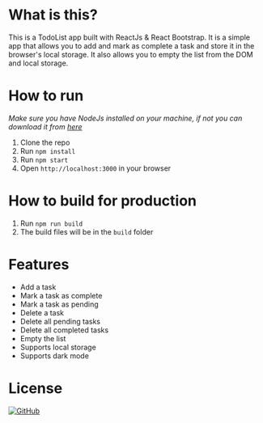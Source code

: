 # What is this?

This is a TodoList app built with ReactJs & React Bootstrap. It is a simple app that allows you to add and mark as complete a task and store it in the browser's local storage. It also allows you to empty the list from the DOM and local storage.

# How to run

_Make sure you have NodeJs installed on your machine, if not you can download it from [here](https://nodejs.org/en/download/)_

1. Clone the repo
2. Run `npm install`
3. Run `npm start`
4. Open `http://localhost:3000` in your browser

# How to build for production

1. Run `npm run build`
2. The build files will be in the `build` folder

# Features

-   Add a task
-   Mark a task as complete
-   Mark a task as pending
-   Delete a task
-   Delete all pending tasks
-   Delete all completed tasks
-   Empty the list
-   Supports local storage
-   Supports dark mode

# License

[![GitHub](https://img.shields.io/github/license/ItzAymvn/TodoList-react?style=for-the-badge)](./LICENSE)
